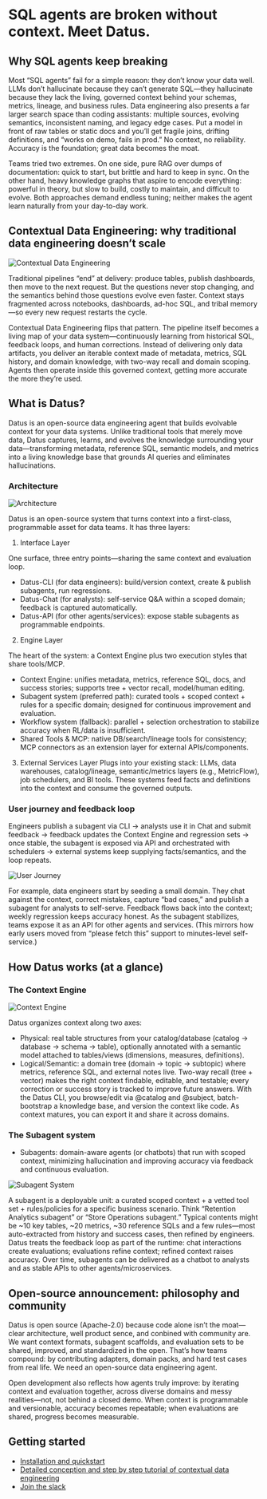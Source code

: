 # SQL agents are broken without context. Meet Datus.

## Why SQL agents keep breaking

Most “SQL agents” fail for a simple reason: they don’t know your data well. LLMs don’t hallucinate because they can’t generate SQL—they hallucinate because they lack the living, governed context behind your schemas, metrics, lineage, and business rules. Data engineering also presents a far larger search space than coding assistants: multiple sources, evolving semantics, inconsistent naming, and legacy edge cases. Put a model in front of raw tables or static docs and you’ll get fragile joins, drifting definitions, and “works on demo, fails in prod.” No context, no reliability. Accuracy is the foundation; great data becomes the moat.

Teams tried two extremes. On one side, pure RAG over dumps of documentation: quick to start, but brittle and hard to keep in sync. On the other hand, heavy knowledge graphs that aspire to encode everything: powerful in theory, but slow to build, costly to maintain, and difficult to evolve. Both approaches demand endless tuning; neither makes the agent learn naturally from your day-to-day work.

## Contextual Data Engineering: why traditional data engineering doesn’t scale

![Contextual Data Engineering](../assets/contextual_data_engineering.png)

Traditional pipelines “end” at delivery: produce tables, publish dashboards, then move to the next request. But the questions never stop changing, and the semantics behind those questions evolve even faster. Context stays fragmented across notebooks, dashboards, ad-hoc SQL, and tribal memory—so every new request restarts the cycle.

Contextual Data Engineering flips that pattern. The pipeline itself becomes a living map of your data system—continuously learning from historical SQL, feedback loops, and human corrections. Instead of delivering only data artifacts, you deliver an iterable context made of metadata, metrics, SQL history, and domain knowledge, with two-way recall and domain scoping. Agents then operate inside this governed context, getting more accurate the more they’re used.

## What is Datus?

Datus is an open-source data engineering agent that builds evolvable context for your data systems. Unlike traditional tools that merely move data, Datus captures, learns, and evolves the knowledge surrounding your data—transforming metadata, reference SQL, semantic models, and metrics into a living knowledge base that grounds AI queries and eliminates hallucinations.

### Architecture

![Architecture](../assets/architecture.png)

Datus is an open-source system that turns context into a first-class, programmable asset for data teams. It has three layers:

1. Interface Layer

One surface, three entry points—sharing the same context and evaluation loop.

- Datus-CLI (for data engineers): build/version context, create & publish subagents, run regressions.
- Datus-Chat (for analysts): self-service Q&A within a scoped domain; feedback is captured automatically.
- Datus-API (for other agents/services): expose stable subagents as programmable endpoints.

2. Engine Layer

The heart of the system: a Context Engine plus two execution styles that share tools/MCP.

- Context Engine: unifies metadata, metrics, reference SQL, docs, and success stories; supports tree + vector recall, model/human editing.
- Subagent system (preferred path): curated tools + scoped context + rules for a specific domain; designed for continuous improvement and evaluation.
- Workflow system (fallback): parallel + selection orchestration to stabilize accuracy when RL/data is insufficient.
- Shared Tools & MCP: native DB/search/lineage tools for consistency; MCP connectors as an extension layer for external APIs/components.

3. External Services Layer
Plugs into your existing stack: LLMs, data warehouses, catalog/lineage, semantic/metrics layers (e.g., MetricFlow), job schedulers, and BI tools. These systems feed facts and definitions into the context and consume the governed outputs.

### User journey and feedback loop

Engineers publish a subagent via CLI → analysts use it in Chat and submit feedback → feedback updates the Context Engine and regression sets → once stable, the subagent is exposed via API and orchestrated with schedulers → external systems keep supplying facts/semantics, and the loop repeats.

![User Journey](../assets/user_journey.png)

For example, data engineers start by seeding a small domain. They chat against the context, correct mistakes, capture “bad cases,” and publish a subagent for analysts to self-serve. Feedback flows back into the context; weekly regression keeps accuracy honest. As the subagent stabilizes, teams expose it as an API for other agents and services. (This mirrors how early users moved from “please fetch this” support to minutes-level self-service.)

## How Datus works (at a glance)

### The Context Engine

![Context Engine](../assets/context_engine.png)

Datus organizes context along two axes:

- Physical: real table structures from your catalog/database (catalog → database → schema → table), optionally annotated with a semantic model attached to tables/views (dimensions, measures, definitions).
- Logical/Semantic: a domain tree (domain → topic → subtopic) where metrics, reference SQL, and external notes live. Two-way recall (tree + vector) makes the right context findable, editable, and testable; every correction or success story is tracked to improve future answers.
With the Datus CLI, you browse/edit via @catalog and @subject, batch-bootstrap a knowledge base, and version the context like code. As context matures, you can export it and share it across domains.

### The Subagent system

- Subagents: domain-aware agents (or chatbots) that run with scoped context, minimizing hallucination and improving accuracy via feedback and continuous evaluation.

![Subagent System](../assets/subagent.png)

A subagent is a deployable unit: a curated scoped context + a vetted tool set + rules/policies for a specific business scenario. Think “Retention Analytics subagent” or “Store Operations subagent.” Typical contents might be ~10 key tables, ~20 metrics, ~30 reference SQLs and a few rules—most auto-extracted from history and success cases, then refined by engineers. Datus treats the feedback loop as part of the runtime: chat interactions create evaluations; evaluations refine context; refined context raises accuracy. Over time, subagents can be delivered as a chatbot to analysts and as stable APIs to other agents/microservices.

## Open-source announcement: philosophy and community

Datus is open source (Apache-2.0) because code alone isn’t the moat—clear architecture, well product sence, and conbined with community are. We want context formats, subagent scaffolds, and evaluation sets to be shared, improved, and standardized in the open. That’s how teams compound: by contributing adapters, domain packs, and hard test cases from real life. We need an open-source data engineering agent.

Open development also reflects how agents truly improve: by iterating context and evaluation together, across diverse domains and messy realities—not, not behind a closed demo. When context is programmable and versionable, accuracy becomes repeatable; when evaluations are shared, progress becomes measurable.

## Getting started
- [Installation and quickstart](https://docs.datus.ai/getting_started/Quickstart/)
- [Detailed conception and step by step tutorial of contextual data engineering](https://docs.datus.ai/getting_started/contextual_data_engineering/)
- [Join the slack](https://datusai.slack.com/join/shared_invite/zt-3g6h4fsdg-iOl5uNoz6A4GOc4xKKWUYg)

